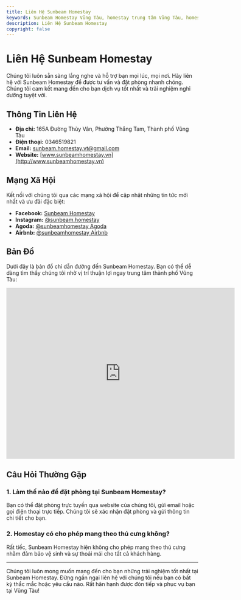 ```yaml
---
title: Liên Hệ Sunbeam Homestay
keywords: Sunbeam Homestay Vũng Tàu, homestay trung tâm Vũng Tàu, homestay tiện nghi Vũng Tàu, nơi nghỉ dưỡng Vũng Tàu, homestay gần biển Vũng Tàu, dịch vụ cho thuê xe đạp Vũng Tàu
description: Liên Hệ Sunbeam Homestay
copyright: false
---
```


# Liên Hệ Sunbeam Homestay

Chúng tôi luôn sẵn sàng lắng nghe và hỗ trợ bạn mọi lúc, mọi nơi. Hãy liên hệ với Sunbeam Homestay để được tư vấn và đặt phòng nhanh chóng. Chúng tôi cam kết mang đến cho bạn dịch vụ tốt nhất và trải nghiệm nghỉ dưỡng tuyệt vời.

## Thông Tin Liên Hệ

- **Địa chỉ:** 165A Đường Thùy Vân, Phường Thắng Tam, Thành phố Vũng Tàu
- **Điện thoại:** 0346519821
- **Email:** sunbeam.homestay.vt@gmail.com
- **Website:** [www.sunbeamhomestay.vn](http://www.sunbeamhomestay.vn)

## Mạng Xã Hội

Kết nối với chúng tôi qua các mạng xã hội để cập nhật những tin tức mới nhất và ưu đãi đặc biệt:

- **Facebook:** [Sunbeam Homestay](http://www.facebook.com/sunbeamhomestay)
- **Instagram:** [@sunbeam.homestay](https://www.instagram.com/sunbeam.homestay)
- **Agoda:** [@sunbeamhomestay Agoda](https://www.agoda.com/vi-vn/seaview-50m-from-beach-2-bedrooms-bluesea/hotel/vung-tau-vn.html?ds=kJ0zn2gFOIAcm%2FzB)
- **Airbnb:** [@sunbeamhomestay Airbnb](https://airbnb.com/h/sunbeam-homestay)

## Bản Đồ

Dưới đây là bản đồ chỉ dẫn đường đến Sunbeam Homestay. Bạn có thể dễ dàng tìm thấy chúng tôi nhờ vị trí thuận lợi ngay trung tâm thành phố Vũng Tàu:

<iframe src="https://www.google.com/maps/embed?pb=!1m18!1m12!1m3!1d825.1135666700264!2d107.09810817388859!3d10.347986287622287!2m3!1f0!2f0!3f0!3m2!1i1024!2i768!4f13.1!3m3!1m2!1s0x31756fe3b493fe55%3A0x7c6454dbdf3eeba6!2zMTY1YSBUaMO5eSBWw6JuLCBQaMaw4budbmcgVGjhuq9uZyBUYW0sIFRow6BuaCBwaOG7kSBWxaluZyBU4bqndSwgQsOgIFLhu4thIC0gVsWpbmcgVMOgdSwgVmlldG5hbQ!5e0!3m2!1sen!2s!4v1716557313612!5m2!1sen!2s" width="600" height="450" style="border:0;" allowfullscreen="" loading="lazy" referrerpolicy="no-referrer-when-downgrade"></iframe>

## Câu Hỏi Thường Gặp

### 1. Làm thế nào để đặt phòng tại Sunbeam Homestay?

Bạn có thể đặt phòng trực tuyến qua website của chúng tôi, gửi email hoặc gọi điện thoại trực tiếp. Chúng tôi sẽ xác nhận đặt phòng và gửi thông tin chi tiết cho bạn.

### 2. Homestay có cho phép mang theo thú cưng không?

Rất tiếc, Sunbeam Homestay hiện không cho phép mang theo thú cưng nhằm đảm bảo vệ sinh và sự thoải mái cho tất cả khách hàng.

---

Chúng tôi luôn mong muốn mang đến cho bạn những trải nghiệm tốt nhất tại Sunbeam Homestay. Đừng ngần ngại liên hệ với chúng tôi nếu bạn có bất kỳ thắc mắc hoặc yêu cầu nào. Rất hân hạnh được đón tiếp và phục vụ bạn tại Vũng Tàu!

